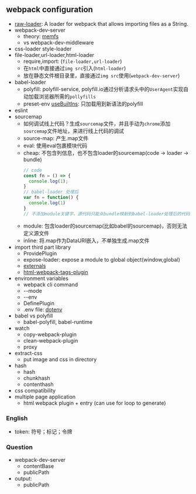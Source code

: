 ## webpack configuration

* [raw-loader](https://webpack.js.org/loaders/raw-loader/): A loader for webpack that allows importing files as a
  String.
* webpack-dev-server
  * theory: [memfs](https://github.com/streamich/memfs)
  * vs webpack-dev-middleware
* css-loader style-loader
* file-loader,url-loader,html-loader
  * require,import: (`file-loader,url-loader`)
  * 在`html`中直接通过`img src`引入(`html-loader`)
  * 放在静态文件根目录里，直接通过`img src`使用(`webpack-dev-server`)
* babel-loader
  * polyfill: polyfill-service, polyfill.io通过分析请求头中的`UserAgent`实现自动加载浏览器所需的`pollyfills`
  * preset-env [useBuiltIns](https://babeljs.io/docs/en/babel-preset-env#usebuiltins-usage): 只加载用到新语法的polyfill
* eslint
* sourcemap
  * 如何调试线上代码？生成`sourcemap`文件，并且手动为`chrome`添加`sourcemap`文件地址，来进行线上代码的调试
  * source-map: 产生.map文件
  * eval: 使用eval包裹模块代码
  * cheap: 不包含列信息，也不包含loader的sourcemap(code -> loader -> bundle)
    ```javascript
    // code
    const fn = () => {
      console.log(1);
    }
    // babel-loader 处理后
    var fn = function() {
      console.log(1)
    }
    // 不添加module关键字，源代码只能从bundle映射到babel-loader处理后的代码，而不能定义到源代码
    ```
  * module: 包含loader的sourcemap(比如babel的sourcemap)，否则无法定义源文件
  * inline: 将.map作为DataURI嵌入，不单独生成.map文件
* import third part library
  * ProvidePlugin
  * expose-loader: expose a module to global object(window,global)
  * [externals](https://stackoverflow.com/a/22619421/11720536)
  * [html-webpack-tags-plugin](https://github.com/jharris4/html-webpack-tags-plugin#options)
* environment variables
  * webpack cli command
  * --mode
  * --env
  * DefinePlugin
  * .env file: [dotenv](https://github.com/motdotla/dotenv)
* babel vs polyfill
  * babel-polyfill, babel-runtime
* watch
  * copy-webpack-plugin
  * clean-webpack-plugin
  * proxy
* extract-css
  * put image and css in directory
* hash
  * hash
  * chunkhash
  * contenthash
* css compatibility
* multiple page application
  * html webpack plugin + entry (can use for loop to generate)

### English

* token: 符号；标记；令牌

### Question

* webpack-dev-server
  * contentBase
  * publicPath
* output:
  * publicPath
  
